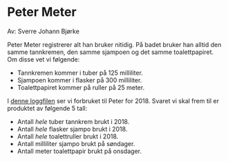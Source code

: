 # Peter Meter

Av: Sverre Johann Bjørke

Peter Meter registrerer alt han bruker nitidig. På badet bruker han alltid den samme tannkremen, den samme sjampoen og det samme toalettpapiret. Om disse vet vi følgende:

* Tannkremen kommer i tuber på 125 milliliter.
* Sjampoen kommer i flasker på 300 milliliter.
* Toalettpapiret kommer på ruller på 25 meter.

I [denne loggfilen](https://julekalender.knowit.no/resources/2019-luke10/logg.txt) ser vi forbruket til Peter for 2018. Svaret vi skal frem til er produktet av følgende 5 tall:
* Antall _hele_ tuber tannkrem brukt i 2018.
* Antall _hele_ flasker sjampo brukt i 2018.
* Antall _hele_ toalettruller brukt i 2018.
* Antall milliliter sjampo brukt på søndager.
* Antall meter toalettpapir brukt på onsdager.
